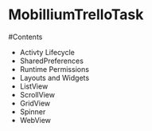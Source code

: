 # MobilliumTrelloTask
#Contents
- Activty Lifecycle
- SharedPreferences
- Runtime Permissions
- Layouts and Widgets
- ListView
- ScrollView
- GridView
- Spinner
- WebView
